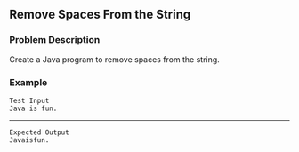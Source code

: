 ## Remove Spaces From the String

### Problem Description
Create a Java program to remove spaces from the string.

### Example
    Test Input
    Java is fun.
------
    Expected Output
    Javaisfun.